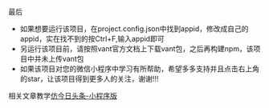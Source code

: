 最后
  - 如果想要运行该项目，在project.config.json中找到appid，修改成自己的appid，实在找不到的按Ctrl+F,输入appid即可
  - 另运行该项目前，请按照vant官方文档上下载vant包，之后再构建npm，该项目中并未上传vant包
  - 如果该项目对您的微信小程序中学习有所帮助，希望多多支持并且点击右上角的star，让该项目得到更多人的关注，谢谢!!!

相关文章教学[仿今日头条-小程序版](https://juejin.cn/post/7186342243525984313)
